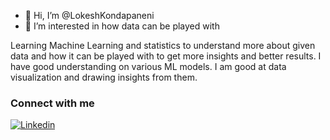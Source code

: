 - 👋 Hi, I’m @LokeshKondapaneni
- 👀 I’m interested in how data can be played with

Learning Machine Learning and statistics to understand more about given data and how it can be played with to get more insights and better results. I have good understanding on 
various ML models. I am good at data visualization and drawing insights from them.

### Connect with me

<a href="http://www.linkedin.com/in/lokesh-kondapaneni-16574a1b9 ">
  <img
    alt="Linkedin"
    src="https://img.shields.io/badge/linkedin-0077B5?logo=linkedin&logoColor=white&style=for-the-badge"
  />
</a>

<!---
LokeshKondapaneni/LokeshKondapaneni is a ✨ special ✨ repository because its `README.md` (this file) appears on your GitHub profile.
You can click the Preview link to take a look at your changes.
--->
